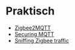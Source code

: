 # Praktisch

* [Zigbee2MQTT](./praktisch/Zigbee2MQTT.md)
* [Securing MQTT](./praktisch/securingMQTT.md)
* [Sniffing Zigbee traffic](./praktisch/sniffing.md)